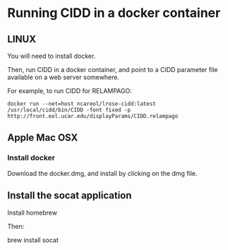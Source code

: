 # Running CIDD in a docker container

## LINUX

You will need to install docker.

Then, run CIDD in a docker container, and point to a CIDD parameter file available on a web server somewhere.

For example, to run CIDD for RELAMPAGO:

```
docker run --net=host ncareol/lrose-cidd:latest /usr/local/cidd/bin/CIDD -font fixed -p http://front.eol.ucar.edu/displayParams/CIDD.relampago
```

## Apple Mac OSX

### Install docker

Download the docker.dmg, and install by clicking on the dmg file.

## Install the socat application

Install homebrew

Then:

  brew install socat


